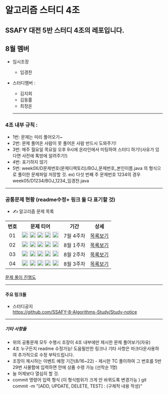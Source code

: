 # 알고리즘 스터디 4조

SSAFY 대전 5반 스터디 4조의 레포입니다.  
---------------------------------------------
## 8월 멤버

+ 임시조장   
  * 임경찬   
+ 스터디멤버 :   
  * 김지희   
  * 김동률   
  * 최정온   
  
  ------------------------------------------
  
 ### 4조 내부 규칙 :   
 
 + 1번: 문제는 미리 풀어오기~
 + 2번: 문제 풀어온 사람이 못 풀어온 사람 반드시 도와주기!
 + 3번: 매주 월요일 목요일 오후 9시에 온라인에서 미팅하여 스터디 하기!(사유가 있다면 사전에 톡방에 알려주기!)
 + 4번: 포기하지 않기
 + 5번: week0X/D문제번호(문제디렉토리)/BOJ_문제번호_본인이름.java 의 형식으로 풀이한 문제파일 저장할 것.
 ex) 다섯 번째 주 문제번호 1234의 경우
 week05/D1234/BOJ_1234_임경찬.java
 
 ------------------------------------------------
 
 ### 공통문제 현황 (readme수정+ 링크 둘 다 표기할 것)
 * ✍ 알고리즘 문제 목록


<table align="center">
  <tr>
    <th align="center">번호</th>
    <th align="center">문제 티어</th>
    <th align="center">기간</th>
    <th align="center">상세</th>
  </tr>
  <tr>
    <td align="center">01</td>
    <td align="center">
      <a href="https://www.acmicpc.net/problem/1100"><img src="https://d2gd6pc034wcta.cloudfront.net/tier/4.svg" class="solvedac-tier" width=20px></a>
      <a href="https://www.acmicpc.net/problem/1059"><img src="https://d2gd6pc034wcta.cloudfront.net/tier/6.svg" class="solvedac-tier" width=20px></a>
      <a href="https://www.acmicpc.net/problem/1051"><img src="https://d2gd6pc034wcta.cloudfront.net/tier/7.svg" class="solvedac-tier" width=20px></a>
      <a href="https://www.acmicpc.net/problem/2468"><img src="https://d2gd6pc034wcta.cloudfront.net/tier/10.svg" class="solvedac-tier" width=20px></a>
      <a href="https://www.acmicpc.net/problem/2573"><img src="https://d2gd6pc034wcta.cloudfront.net/tier/12.svg" class="solvedac-tier" width=20px></a>
    </td>
    <td align="center">7월 4주차</td>
    <td align="center"><a href="https://github.com/SSAFY-8-Algorithms-Study/Study-notice/tree/main/questions/01_7_4week">목록보기</a></td>
  </tr>
  <tr>
    <td align="center">02</td>
    <td align="center">
      <a href="https://www.acmicpc.net/problem/2563"><img src="https://d2gd6pc034wcta.cloudfront.net/tier/5.svg" class="solvedac-tier" width=20px></a>
      <a href="https://www.acmicpc.net/problem/2304"><img src="https://d2gd6pc034wcta.cloudfront.net/tier/9.svg" class="solvedac-tier" width=20px></a>
      <a href="https://www.acmicpc.net/problem/2630"><img src="https://d2gd6pc034wcta.cloudfront.net/tier/9.svg" class="solvedac-tier" width=20px></a>
      <a href="https://www.acmicpc.net/problem/1931"><img src="https://d2gd6pc034wcta.cloudfront.net/tier/10.svg" class="solvedac-tier" width=20px></a>
      <a href="https://www.acmicpc.net/problem/2206"><img src="https://d2gd6pc034wcta.cloudfront.net/tier/12.svg" class="solvedac-tier" width=20px></a>
    </td>
    <td align="center">8월 1주차</td>
    <td align="center"><a href="https://github.com/SSAFY-8-Algorithms-Study/Study-notice/tree/main/questions/02_8_1week">목록보기</a></td>
  </tr>
  <tr>
    <td align="center">03</td>
    <td align="center">
      <a href="https://www.acmicpc.net/problem/1193"><img src="https://d2gd6pc034wcta.cloudfront.net/tier/5.svg" class="solvedac-tier" width=20px></a>
      <a href="https://www.acmicpc.net/problem/16922"><img src="https://d2gd6pc034wcta.cloudfront.net/tier/8.svg" class="solvedac-tier" width=20px></a>
      <a href="https://www.acmicpc.net/problem/1213"><img src="https://d2gd6pc034wcta.cloudfront.net/tier/8.svg" class="solvedac-tier" width=20px></a>
      <a href="https://www.acmicpc.net/problem/2178"><img src="https://d2gd6pc034wcta.cloudfront.net/tier/10.svg" class="solvedac-tier" width=20px></a>
      <a href="https://www.acmicpc.net/problem/3425"><img src="https://d2gd6pc034wcta.cloudfront.net/tier/13.svg" class="solvedac-tier" width=20px></a>
    </td>
    <td align="center">8월 2주차</td>
    <td align="center"><a href="https://github.com/SSAFY-8-Algorithms-Study/Study-notice/tree/main/questions/03_8_2week">목록보기</a></td>
  </tr>
  <tr>
    <td align="center">04</td>
    <td align="center">
      <a href="https://www.acmicpc.net/problem/17608"><img src="https://d2gd6pc034wcta.cloudfront.net/tier/4.svg" class="solvedac-tier" width=20px></a>
      <a href="https://www.acmicpc.net/problem/2960"><img src="https://d2gd6pc034wcta.cloudfront.net/tier/7.svg" class="solvedac-tier" width=20px></a>
      <a href="https://www.acmicpc.net/problem/2290"><img src="https://d2gd6pc034wcta.cloudfront.net/tier/9.svg" class="solvedac-tier" width=20px></a>
      <a href="https://www.acmicpc.net/problem/11286"><img src="https://d2gd6pc034wcta.cloudfront.net/tier/10.svg" class="solvedac-tier" width=20px></a>
      <a href="https://www.acmicpc.net/problem/2447"><img src="https://d2gd6pc034wcta.cloudfront.net/tier/11.svg" class="solvedac-tier" width=20px></a>
    </td>
    <td align="center">8월 3주차</td>
    <td align="center"><a href="https://github.com/SSAFY-8-Algorithms-Study/Study-notice/tree/main/questions/04_8_3week">목록보기</a></td>
  </tr>
</table>
<a href="https://docs.google.com/spreadsheets/d/1buxYrAU2_gUujN6GX5gJY60DjnuLz58yEKC10a_dLs8/edit#gid=0">문제 풀이 진행도</a><br>

-------------------------------------------------------------------
 #### 주요 링크들
 
  - 스터디공지  
 https://github.com/SSAFY-8-Algorithms-Study/Study-notice 
  
-----------------------------------------------------------------------
 
##### 기타 사항들  

 * 위의 공통문제 모두 수행시 조장이 4조 내부에만 제시한 문제 풀어보기(자유)  
 * 4조 누구든지 readme 수정가능! 도움될만한 링크나 기타 사항은 마크다운사용하여 추가적으로 수정 부탁드립니다.  
 * 조장이 제시하는 이벤트 예정 기간(8/16~22) - 제시한 TC 풀이하여 그 번호를 5반 29번 사물함에 입력하면 안에 상품 수령 가능 (선착순 1명)
 * 늘 어제보다 열심히 할 것.
  * commit 명령어 입력 형식 (이 형식범위가 크게 안 바뀌도록 변경가능 )     git  commit -m "[ADD, UPDATE, DELETE, TEST] : (구체적 내용 작성)" 

